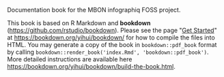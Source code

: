 Documentation book for the MBON infographiq FOSS project.

This book is based on R Markdown and **bookdown** (https://github.com/rstudio/bookdown). 
Please see the page "[Get Started](https://bookdown.org/yihui/bookdown/get-started.html)" at https://bookdown.org/yihui/bookdown/ for how to compile the files into HTML. 
You may generate a copy of the book in `bookdown::pdf_book` format by calling `bookdown::render_book('index.Rmd', 'bookdown::pdf_book')`. 
More detailed instructions are available here https://bookdown.org/yihui/bookdown/build-the-book.html.
